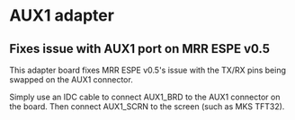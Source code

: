 # AUX1 adapter
## Fixes issue with AUX1 port on MRR ESPE v0.5

This adapter board fixes MRR ESPE v0.5's issue with the TX/RX pins being swapped on the AUX1 connector.

Simply use an IDC cable to connect AUX1_BRD to the AUX1 connector on the board. Then connect AUX1_SCRN to the screen (such as MKS TFT32).